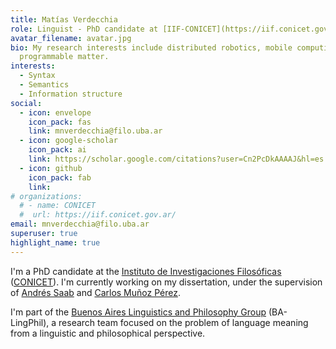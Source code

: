 ```yaml
---
title: Matías Verdecchia
role: Linguist - PhD candidate at [IIF-CONICET](https://iif.conicet.gov.ar/)
avatar_filename: avatar.jpg
bio: My research interests include distributed robotics, mobile computing and
  programmable matter.
interests:
  - Syntax
  - Semantics
  - Information structure
social:
  - icon: envelope
    icon_pack: fas
    link: mnverdecchia@filo.uba.ar
  - icon: google-scholar
    icon_pack: ai
    link: https://scholar.google.com/citations?user=Cn2PcDkAAAAJ&hl=es
  - icon: github
    icon_pack: fab
    link: 
# organizations:
  # - name: CONICET
  #  url: https://iif.conicet.gov.ar/
email: mnverdecchia@filo.uba.ar
superuser: true
highlight_name: true
---
```


I'm a PhD candidate at the [Instituto de Investigaciones Filosóficas](https://iif.conicet.gov.ar/) ([CONICET](https://www.conicet.gov.ar/)). I'm currently working on my dissertation, under the supervision of [Andrés Saab](https://sites.google.com/view/andres-saab/p%C3%A1gina-principal/english?authuser=0) and [Carlos Muñoz Pérez](https://sites.google.com/site/munozperezc/).

I'm part of the [Buenos Aires Linguistics and Philosophy Group](https://sites.google.com/view/ba-lingphil/home) (BA-LingPhil), a research team focused on the problem of language meaning from a linguistic and philosophical perspective.

